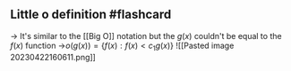 
## Little o definition #flashcard

-> It's similar to the [[Big O]] notation but the $g(x)$ couldn't be equal to the $f(x)$ function
->$o(g(x)) = \{f(x) : f(x) < c_{1}g(x)\}$
![[Pasted image 20230422160611.png]]
<!--ID: 1680112789664-->
